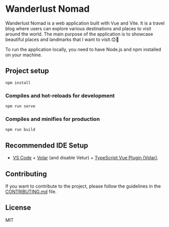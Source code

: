 # Wanderlust Nomad

Wanderlust Nomad is a web application built with Vue and Vite.
It is a travel blog where users can explore various destinations and places to visit around the world. 
The main purpose of the application is to showcase beautiful places and landmarks that I want to visit.😊🎒


To run the application locally, you need to have Node.js and npm installed on your machine. 

## Project setup
```
npm install
```

### Compiles and hot-reloads for development
```
npm run serve
```

### Compiles and minifies for production
```
npm run build
```

## Recommended IDE Setup

- [VS Code](https://code.visualstudio.com/) + [Volar](https://marketplace.visualstudio.com/items?itemName=Vue.volar) (and disable Vetur) + [TypeScript Vue Plugin (Volar)](https://marketplace.visualstudio.com/items?itemName=Vue.vscode-typescript-vue-plugin).

## Contributing

If you want to contribute to the project, please follow the guidelines in the [CONTRIBUTING.md](CONTRIBUTING.md) file.

## License

MIT
